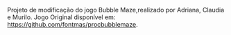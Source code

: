 Projeto de modificação do jogo Bubble Maze,realizado por Adriana, Claudia e Murilo.
Jogo Original disponível em: https://github.com/fontmas/procbubblemaze.
